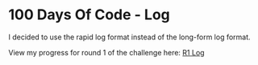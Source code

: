 # 100 Days Of Code - Log

I decided to use the rapid log format instead of the long-form log format.

View my progress for round 1 of the challenge here: [R1 Log](r1-log.md)